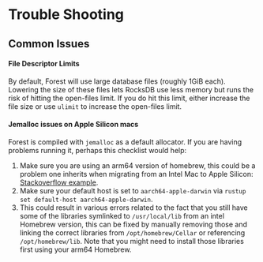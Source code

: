 # Trouble Shooting

## Common Issues

#### File Descriptor Limits

By default, Forest will use large database files (roughly 1GiB each). Lowering
the size of these files lets RocksDB use less memory but runs the risk of
hitting the open-files limit. If you do hit this limit, either increase the file
size or use `ulimit` to increase the open-files limit.

#### Jemalloc issues on Apple Silicon macs

Forest is compiled with `jemalloc` as a default allocator. If you are having
problems running it, perhaps this checklist would help:

1. Make sure you are using an arm64 version of homebrew, this could be a problem
   one inherits when migrating from an Intel Mac to Apple Silicon:
   [Stackoverflow example](https://stackoverflow.com/a/68443301).
2. Make sure your default host is set to `aarch64-apple-darwin` via
   `rustup set default-host aarch64-apple-darwin`.
3. This could result in various errors related to the fact that you still have
   some of the libraries symlinked to `/usr/local/lib` from an intel Homebrew
   version, this can be fixed by manually removing those and linking the correct
   libraries from `/opt/homebrew/Cellar` or referencing `/opt/homebrew/lib`.
   Note that you might need to install those libraries first using your arm64
   Homebrew.
